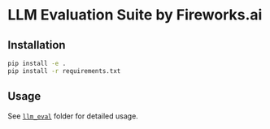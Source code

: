 # LLM Evaluation Suite by Fireworks.ai

## Installation

```bash
pip install -e .
pip install -r requirements.txt
```

## Usage

See [`llm_eval`](llm_eval) folder for detailed usage.

